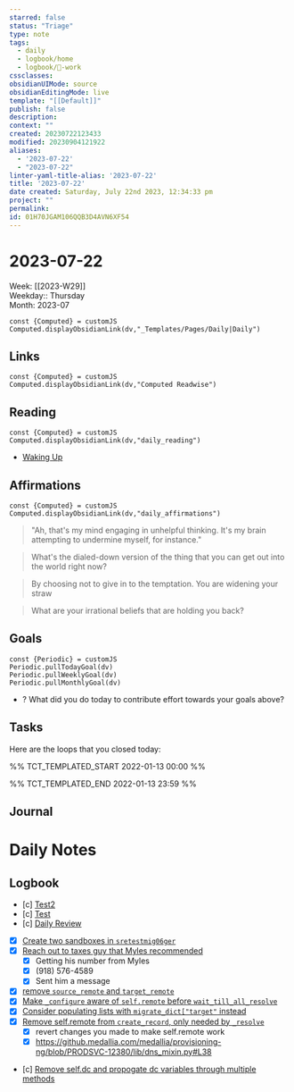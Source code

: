 ```yaml
---
starred: false
status: "Triage"
type: note
tags:
  - daily
  - logbook/home
  - logbook/👔-work
cssclasses: 
obsidianUIMode: source
obsidianEditingMode: live
template: "[[Default]]"
publish: false
description: 
context: ""
created: 20230722123433
modified: 20230904121922
aliases:
  - '2023-07-22'
  - "2023-07-22"
linter-yaml-title-alias: '2023-07-22'
title: '2023-07-22'
date created: Saturday, July 22nd 2023, 12:34:33 pm
project: ""
permalink: 
id: 01H70JGAM106QQB3D4AVN6XF54
---
```


# 2023-07-22

Week: [[2023-W29]]  
Weekday:: Thursday  
Month: 2023-07

```dataviewjs
const {Computed} = customJS
Computed.displayObsidianLink(dv,"_Templates/Pages/Daily|Daily")
```

## Links

```dataviewjs
const {Computed} = customJS
Computed.displayObsidianLink(dv,"Computed Readwise")
```

## Reading

```dataviewjs
const {Computed} = customJS
Computed.displayObsidianLink(dv,"daily_reading")
```
- [Waking Up]( https://read.readwise.io/read/01gjr2j724698ts9z7mbyxz63z)


## Affirmations

```dataviewjs
const {Computed} = customJS
Computed.displayObsidianLink(dv,"daily_affirmations")
```

> "Ah, that's my mind engaging in unhelpful thinking. It's my brain attempting to undermine myself, for instance."

> What's the dialed-down version of the thing that you can get out into the world right now?

> By choosing not to give in to the temptation. You are widening your straw

> What are your irrational beliefs that are holding you back?

## Goals

```dataviewjs
const {Periodic} = customJS
Periodic.pullTodayGoal(dv)
Periodic.pullWeeklyGoal(dv)
Periodic.pullMonthlyGoal(dv)
```
- ? What did you do today to contribute effort towards your goals above?

## Tasks

Here are the loops that you closed today:

%% TCT_TEMPLATED_START 2022-01-13 00:00 %%

%% TCT_TEMPLATED_END 2022-01-13 23:59 %%

## Journal



# Daily Notes


## Logbook
- [c] [Test2](things:///show?id=4wgvkSRs2Te6EPFHuNEKPS)
- [c] [Test](things:///show?id=6oMMXJ8dSq24M9KKuMe9oB)
- [c] [Daily Review](things:///show?id=SU6eg6beZ5VxLWww5egiGd)
- [x] [Create two sandboxes in `sretestmig06ger`](things:///show?id=CwGrCYJykVU2eq76ZdvUX2)
- [x] [Reach out to taxes guy that Myles recommended](things:///show?id=Mv4hRfHnK3ET33jrdFieci)
	- [x] Getting his number from Myles
	- [x] (918) 576-4589
	- [x] Sent him a message
- [x] [remove `source_remote` and `target_remote`](things:///show?id=183NM2WvapZNR3Z7DzPHmf)
- [x] [Make `_configure` aware of `self.remote`   before `wait_till_all_resolve`](things:///show?id=23ijF2RTucJBcP2LNmoime)
- [x] [Consider populating lists with `migrate_dict["target"` instead](things:///show?id=5wWejtHULhMczUtLPNr41i)
- [x] [Remove self.remote from `create_record`, only needed by `_resolve`](things:///show?id=8mJ8ze7aPWGmmzr76J9hZp)
	- [x] revert changes you made to make self.remote work
	- [x] <https://github.medallia.com/medallia/provisioning-ng/blob/PRODSVC-12380/lib/dns_mixin.py#L38>
- [c] [Remove self.dc and propogate dc variables through multiple methods](things:///show?id=SxtPViN6oPyfdrB9CKLf54)
